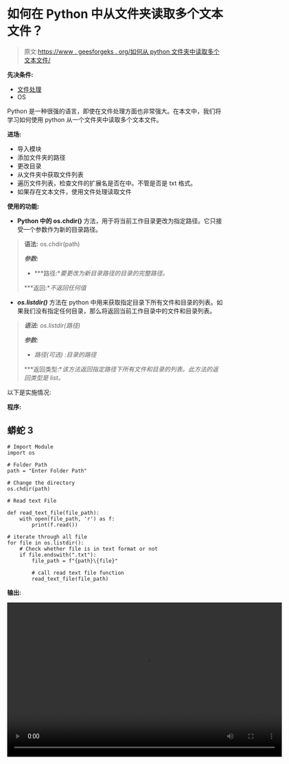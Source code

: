 # 如何在 Python 中从文件夹读取多个文本文件？

> 原文:[https://www . geesforgeks . org/如何从 python 文件夹中读取多个文本文件/](https://www.geeksforgeeks.org/how-to-read-multiple-text-files-from-folder-in-python/)

**先决条件:**

*   [文件处理](https://www.geeksforgeeks.org/file-handling-python/)
*   OS

Python 是一种很强的语言，即使在文件处理方面也非常强大。在本文中，我们将学习如何使用 python 从一个文件夹中读取多个文本文件。

**进场:**

*   导入模块
*   添加文件夹的路径
*   更改目录
*   从文件夹中获取文件列表
*   遍历文件列表，检查文件的扩展名是否在中。不管是否是 txt 格式。
*   如果存在文本文件，使用文件处理读取文件

**使用的功能:**

*   **Python 中的 os.chdir()** 方法，用于将当前工作目录更改为指定路径。它只接受一个参数作为新的目录路径。

> **语法:** os.chdir(path)
> 
> ***参数:***
> 
> *   ***路径:**要更改为新目录路径的目录的完整路径。*
> 
> ***返回:**不返回任何值*

*   ***os.listdir()*** 方法在 python 中用来获取指定目录下所有文件和目录的列表。如果我们没有指定任何目录，那么将返回当前工作目录中的文件和目录列表。

> ***语法:** os.listdir(路径)*
> 
> ***参数:***
> 
> *   *路径(可选) :目录的路径*
> 
> ***返回类型:**该方法返回指定路径下所有文件和目录的列表。此方法的返回类型是 list。*

以下是实施情况:

**程序:**

## 蟒蛇 3

```
# Import Module
import os

# Folder Path
path = "Enter Folder Path"

# Change the directory
os.chdir(path)

# Read text File

def read_text_file(file_path):
    with open(file_path, 'r') as f:
        print(f.read())

# iterate through all file
for file in os.listdir():
    # Check whether file is in text format or not
    if file.endswith(".txt"):
        file_path = f"{path}\{file}"

        # call read text file function
        read_text_file(file_path)
```

**输出:**

<video class="wp-video-shortcode" id="video-548054-1" width="640" height="360" preload="metadata" controls=""><source type="video/mp4" src="https://media.geeksforgeeks.org/wp-content/uploads/20210125102530/FreeOnlineScreenRecorderProject4.mp4?_=1">[https://media.geeksforgeeks.org/wp-content/uploads/20210125102530/FreeOnlineScreenRecorderProject4.mp4](https://media.geeksforgeeks.org/wp-content/uploads/20210125102530/FreeOnlineScreenRecorderProject4.mp4)</video>